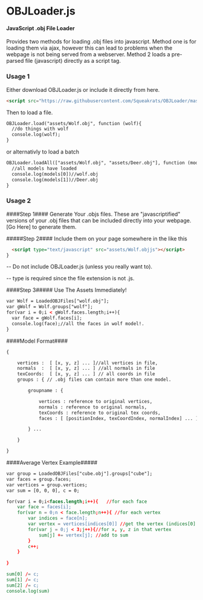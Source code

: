 OBJLoader.js
========

#### JavaScript .obj File Loader ####

Provides two methods for loading .obj files into javascript. Method one is for loading
them via ajax, however this can lead to problems when the webpage is not being served from a webserver. 
Method 2 loads a pre-parsed file (javascript) directly as a script tag. 


### Usage 1 ###
Either download OBJLoader.js or include it directly from here. 

```html
<script src="https://raw.githubusercontent.com/Squeakrats/OBJLoader/master/OBJLoader.js"></script>
```

Then to load a file. 
```html
OBJLoader.load("assets/Wolf.obj", function (wolf){
  //do things with wolf
  console.log(wolf);
}
```
or alternativly to load a batch
```html
OBJLoader.loadAll(["assets/Wolf.obj", "assets/Deer.obj"], function (models){
  //all models have loaded
  console.log(models[0])//wolf.obj
  console.log(models[1])//Deer.obj
}
```
### Usage 2 ###

####Step 1####
Generate Your .objs files. These are "javascriptified" versions of your .obj
files that can be included directly into your webpage. 
[Go Here] to generate them.

#####Step 2####
Include them on your page somewhere in the <head> like this 
```html
  <script type="text/javascript" src="assets/Wolf.objjs"></script>
}
```
-- Do not include OBJLoader.js (unless you really want to).


-- type is required since the file extension is not .js. 

####Step 3#####
Use The Assets Immediately!
```html
var Wolf = LoadedOBJFiles["wolf.obj"];
var gWolf = Wolf.groups["wolf"];
for(var i = 0;i < gWolf.faces.length;i++){
  var face = gWolf.faces[i];
  console.log(face);//all the faces in wolf model!. 
}
```

####Model Format####

```html
{ 

	vertices :  [ [x, y, z] ... ]//all vertices in file, 
	normals  :  [ [x, y, z] ... ] //all normals in file 
	texCoords:  [ [x, y, z] ... ] // all coords in file  
	groups : { // .obj files can contain more than one model. 

		groupname : {

			vertices : reference to original vertices,
			normals : reference to original normals,
			texCoords : reference to original tex coords,
			faces : [ [positionIndex, texCoordIndex, normalIndex] ... ] //values can be null

		} ...

	}

}
```
 
####Average Vertex Example#####
```html
var group = LoadedOBJFiles["cube.obj"].groups["cube"];
var faces = group.faces;
var vertices = group.vertices;
var sum = [0, 0, 0], c = 0;

for(var i = 0;i<faces.length;i++){   //for each face
    var face = faces[i];
    for(var n = 0;n < face.length;n++){ //for each vertex
        var indices = face[n];
        var vertex = vertices[indices[0]] //get the vertex (indices[0] is position index)
        for(var j = 0;j < 3;j++){//for x, y, z in that vertex
            sum[j] += vertex[j]; //add to sum
        }
        c++;
    }
     
}

sum[0] /= c;
sum[1] /= c;
sum[2] /= c;
console.log(sum)
```



